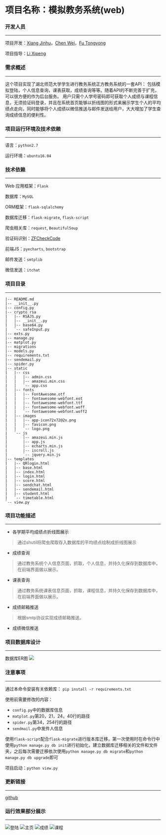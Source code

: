 # 项目名称：模拟教务系统(web)


### 开发人员
---

项目开发：[Xiang Jinhu](https://github.com/chirsxjh)，[Chen Wei](https://github.com/Cris0525)，[Fu Tongyong](https://github.com/CANYOUFINDIT)

项目指导：[Li Xipeng](https://github.com/hahaps)

### 需求概述
---
这个项目实现了湖北师范大学学生进行教务系统正方教务系统的一套API： 包括模拟登陆，个人信息查询，课表获取，成绩查询等等。随着API的不断完善于扩充，可以很方便的作为后台服务。 
用户只需个人学号密码即可获取个人成绩与课程信息，无须验证码登录，并且在系统首页能够以折线图的形式来展示学生个人的平均绩点走向，同时能够将个人成绩以微信推送与邮件发送给用户，大大增加了学生查询成绩信息的便利性。

### 项目运行环境及技术依赖
---
语言：`python2.7`

运行环境：`ubuntu16.04`

### 技术依赖 
---
Web 应用框架：`Flask`

数据库：`MySQL`

ORM框架：`flask-sqlalchemy`

数据库迁移：`flask-migrate`, `flask-script`

爬虫相关库：`request`, `BeautifulSoup`

验证码识别：[ZFCheckCode](https://github.com/sctpan/CheckCodeRecognition)

前端JS：`pyecharts`, `bootstrap`

邮件发送：`smtplib`

微信发送：`itchat`


### 项目目录
---
```
|-- README.md
|-- __init__.py
|-- config.py
|-- crypto_rsa
|   |-- RSAJS.py
|   |-- __init__.py
|   |-- base64.py
|   `-- safeInput.py
|-- exts.py
|-- manage.py
|-- matplot.py
|-- migrations
|-- models.py
|-- requirements.txt
|-- sendemail.py
|-- spider.py
|-- static
|   |-- css
|   |   |-- admin.css
|   |   |-- amazeui.min.css
|   |   `-- app.css
|   |-- fonts
|   |   |-- FontAwesome.otf
|   |   |-- fontawesome-webfont.eot
|   |   |-- fontawesome-webfont.ttf
|   |   |-- fontawesome-webfont.woff
|   |   `-- fontawesome-webfont.woff2
|   |-- images
|   |   |-- app-icon72x72@2x.png
|   |   |-- favicon.png
|   |   `-- logo.png
|   `-- js
|       |-- amazeui.min.js
|       |-- app.js
|       |-- echarts.min.js
|       |-- iscroll.js
|       `-- jquery.min.js
|-- templates
|   |-- QRlogin.html
|   |-- base.html
|   |-- index.html
|   |-- login.html
|   |-- score.html
|   |-- sendchat.html
|   |-- sendemail.html
|   |-- student.html
|   `-- timetable.html
`-- view.py
```

### 项目功能描述
---
* 各学期平均成绩点折线图展示
>通过shutil将爬虫爬取存入数据库的平均绩点绘制成折线图展示
* 成绩查询
> 通过教务系统个人信息页面，抓取，个人信息，并持久化保存到数据库中，在前端界面做以展示。
* 课表查询
> 通过教务系统课表信息页面，抓取，课程信息，并持久化保存到数据库中，在前端界面做以展示。
* 成绩邮箱推送
> 根据smtp协议实现成绩邮箱推送。
* 成绩微信推送


### 项目数据库设计
---
 数据库ER图
![](http://a1.qpic.cn/psb?/V13uRwZ41wvDRP/4BKeiFjdQkOUYkBlA6iIoxf3BQUW1ZzvSupBg0dS6u0!/c/dGwBAAAAAAAA&ek=1&kp=1&pt=0&bo=JQNGAgAAAAADF1A!&tl=1&vuin=2018982763&tm=1539486000&sce=60-2-2&rf=0-0)

### 注意事项
---
通过本命令安装有关依赖库：
`pip install -r requirements.txt`

使用前需要修改的内容：
- `config.py`中的数据库信息
- `matplot.py`第20，21，24，40行的路径
- `spider.py`第34，254行的路径
- `sendmail.py`中发件人信息

使用`flask-script`配合`flask-migrate`进行版本库迁移，第一次使用时在命令行中使用`python manage.py db init`进行初始化，建立数据库迁移相关的文件和文件夹，之后每次需要迁移依次使用`python manage.py db migrate`和`python manage.py db upgrade`即可


项目启动：`python view.py`



### 更新链接
---
[github](https://github.com/WeAreHus/StudyRecord/tree/master/day-2018-08-26/new_system)





### 运行效果部分展示
---
![登陆](http://a3.qpic.cn/psb?/V13uRwZ427WzZu/hJrCWjQVdkUoQv5K1f4uOytz9v2.xCL5dxnUujJh.fI!/b/dDYBAAAAAAAA&ek=1&kp=1&pt=0&bo=MAf4AjAH.AIDEDU!&tl=1&vuin=2018982763&tm=1535857200&sce=50-1-1&rf=viewer_311)
![主页](http://a4.qpic.cn/psb?/V13uRwZ427WzZu/vl8wWVEKe6.07FzcwLJGH5pbYlP3xLU.MCyrKURuZ9s!/b/dDcBAAAAAAAA&ek=1&kp=1&pt=0&bo=HgfzAh4H8wIDEDU!&tl=1&vuin=2018982763&tm=1535857200&sce=60-4-3&rf=viewer_311)
![成绩](http://a3.qpic.cn/psb?/V13uRwZ427WzZu/p3f6KdfDqGBteLoyBnsmjWi6XAHwiNAWopTiqzsMu7M!/b/dFYAAAAAAAAA&ek=1&kp=1&pt=0&bo=Dgf8Ag4H*AIDEDU!&tl=1&vuin=2018982763&tm=1535857200&sce=50-1-1&rf=viewer_311)
![课程](http://a1.qpic.cn/psb?/V13uRwZ427WzZu/Mymr7HYjbUpPEdMZGnNtcvc4fXqMMLsORw3N0Qd1bVs!/b/dDQBAAAAAAAA&ek=1&kp=1&pt=0&bo=FQf1AhUH9QIDEDU!&tl=1&vuin=2018982763&tm=1535857200&sce=50-1-1&rf=viewer_311)
